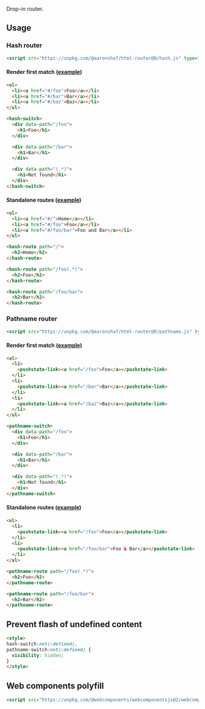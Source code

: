 Drop-in router.

## Usage

### Hash router

```html
<script src="https://unpkg.com/@aaronshaf/html-router@0/hash.js" type="module"></script>
```

#### Render first match ([example](https://aaronshaf.github.io/html-router/examples/hash-switch.html))

```html
<ul>
  <li><a href="#/foo">Foo</a></li>
  <li><a href="#/bar">Bar</a></li>
  <li><a href="#/baz">Baz</a></li>
</ul>
```

```html
<hash-switch>
  <div data-path="/foo">
    <h1>Foo</h1>
  </div>

  <div data-path="/bar">
    <h1>Bar</h1>
  </div>

  <div data-path="(.*)">
    <h1>Not found</h1>
  </div>
</hash-switch>
```

#### Standalone routes ([example](https://aaronshaf.github.io/html-router/examples/hash-route.html))

```html
<ul>
  <li><a href="#/">Home</a></li>
  <li><a href="#/foo">Foo</a></li>
  <li><a href="#/foo/bar">Foo and Bar</a></li>
</ul>
```

```html
<hash-route path="/">
  <h2>Home</h2>
</hash-route>

<hash-route path="/foo(.*)">
  <h2>Foo</h2>
</hash-route>

<hash-route path="/foo/bar">
  <h2>Bar</h2>
</hash-route>
```

### Pathname router

```html
<script src="https://unpkg.com/@aaronshaf/html-router@0/pathname.js" type="module"></script>
```

#### Render first match ([example](https://aaronshaf.github.io/html-router/examples/pathname-switch.html))

```html
<ul>
  <li>
    <pushstate-link><a href="/foo">Foo</a></pushstate-link>
  </li>
  <li>
    <pushstate-link><a href="/bar">Bar</a></pushstate-link>
  </li>
  <li>
    <pushstate-link><a href="/baz">Baz</a></pushstate-link>
  </li>
</ul>
```

```html
<pathname-switch>
  <div data-path="/foo">
    <h1>Foo</h1>
  </div>

  <div data-path="/bar">
    <h1>Bar</h1>
  </div>

  <div data-path="(.*)">
    <h1>Not found</h1>
  </div>
</pathname-switch>
```

#### Standalone routes ([example](https://aaronshaf.github.io/html-router/examples/pathname-route.html))

```html
<ul>
  <li>
    <pushstate-link><a href="/foo">Foo</a></pushstate-link>
  </li>
  <li>
    <pushstate-link><a href="/foo/bar">Foo & Bar</a></pushstate-link>
  </li>
</ul>
```

```html
<pathname-route path="/foo(.*)">
  <h2>Foo</h2>
</pathname-route>

<pathname-route path="/foo/bar">
  <h2>Bar</h2>
</pathname-route>
```

## Prevent flash of undefined content

```html
<style>
hash-switch:not(:defined),
pathname-switch:not(:defined) {
  visibility: hidden;
}
</style>
```

## Web components polyfill

```html
<script src="https://unpkg.com/@webcomponents/webcomponentsjs@2/webcomponents-loader.js"></script>
```
